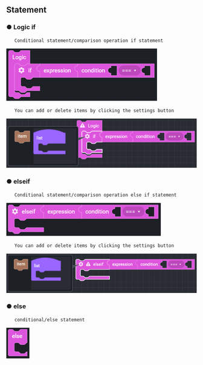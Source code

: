 ## Statement

### ● Logic if

       
       Conditional statement/comparison operation if statement

![](../../img/assets/image%20%2851%29.png)

       You can add or delete items by clicking the settings button

![](../../img/assets/image%20%28114%29.png)

### ● elseif

       Conditional statement/comparison operation else if statement

![](../../img/assets/image%20%28131%29.png)

       You can add or delete items by clicking the settings button

![](../../img/assets/image%20%28192%29.png)

### ● else

       conditional/else statement

![](../../img/assets/image%20%2895%29.png)
